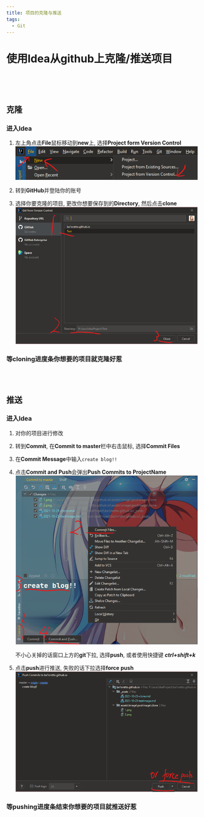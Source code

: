 ```yaml
---
title: 项目的克隆与推送
tags:
  - Git
---
```


# 使用Idea从github上克隆/推送项目

<br/><br/><br/>

## 克隆

### **进入Idea**

1. 左上角点击**File**鼠标移动到**new**上, 选择**Project form Version Control**
![](/assets/image/postImage/2021-10-25-ClonePush/1.png)

2. 转到**GitHub**并登陆你的账号

3. 选择你要克隆的项目, 更改你想要保存到的**Directory**, 然后点击**clone**
![](/assets/image/postImage/2021-10-25-ClonePush/2.png)

### 等cloning进度条你想要的项目就克隆好惹

<br/><br/>

## 推送

### **进入Idea**

1. 对你的项目进行修改


3. 转到**Commit**, 在**Commit to master**栏中右击鼠标, 选择**Commit Files**

4. 在**Commit Message**中输入`create blog!!`

5. 点击**Commit and Push**会弹出**Push Commits to ProjectName**
![](/assets/image/postImage/2021-10-25-ClonePush/3.png)

   不小心关掉的话窗口上方的**git**下拉, 选择**push**, 或者使用快捷键 ***ctrl+shift+k***

6. 点击**push**进行推送, 失败的话下拉选择**force push**
![](/assets/image/postImage/2021-10-25-ClonePush/4.png)

### 等pushing进度条结束你想要的项目就推送好惹